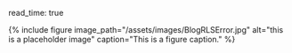 read_time: true

{% include figure image_path="/assets/images/BlogRLSError.jpg" alt="this is a placeholder image" caption="This is a figure caption." %}

